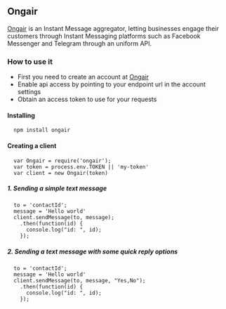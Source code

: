 ## Ongair

[Ongair](https://ongair.im) is an Instant Message aggregator, letting businesses engage their customers through Instant Messaging platforms such as Facebook Messenger and Telegram through an uniform API.

### How to use it
- First you need to create an account at [Ongair](https://ongair.im)
- Enable api access by pointing to your endpoint url in the account settings
- Obtain an access token to use for your requests

#### Installing

```
  npm install ongair
```

#### Creating a client

```
  var Ongair = require('ongair');
  var token = process.env.TOKEN || 'my-token'
  var client = new Ongair(token)
```

##### 1. Sending a simple text message

```
  to = 'contactId';
  message = 'Hello world'
  client.sendMessage(to, message);
    .then(function(id) {
      console.log("id: ", id);
    });
```

##### 2. Sending a text message with some quick reply options

```
  to = 'contactId';
  message = 'Hello world'
  client.sendMessage(to, message, "Yes,No");
    .then(function(id) {
      console.log("id: ", id);
    });
```
